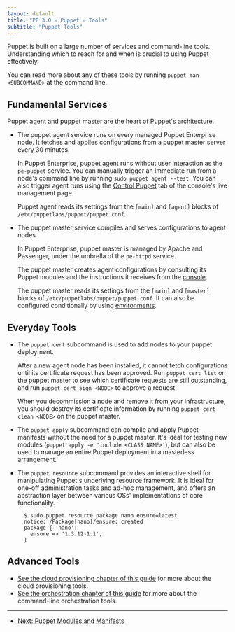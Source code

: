 ```yaml
---
layout: default
title: "PE 3.0 » Puppet » Tools"
subtitle: "Puppet Tools"
---
```


Puppet is built on a large number of services and command-line tools. Understanding which to reach for and when is crucial to using Puppet effectively.

You can read more about any of these tools by running `puppet man <SUBCOMMAND>` at the command line. 

Fundamental Services
-----

Puppet agent and puppet master are the heart of Puppet's architecture.

* The puppet agent service runs on every managed Puppet Enterprise node. It fetches and applies configurations from a puppet master server every 30 minutes. 

    In Puppet Enterprise, puppet agent runs without user interaction as the `pe-puppet` service. You can manually trigger an immediate run from a node's command line by running `sudo puppet agent --test`. You can also trigger agent runs using the [Control Puppet](./console_live_puppet.html) tab of the console's live management page.
    
    Puppet agent reads its settings from the `[main]` and `[agent]` blocks of `/etc/puppetlabs/puppet/puppet.conf`.
* The puppet master service compiles and serves configurations to agent nodes.
    
    In Puppet Enterprise, puppet master is managed by Apache and Passenger, under the umbrella of the `pe-httpd` service. 
    
    The puppet master creates agent configurations by consulting its Puppet modules and the instructions it receives from the [console](./console_accessing.html). 

    The puppet master reads its settings from the `[main]` and `[master]` blocks of `/etc/puppetlabs/puppet/puppet.conf`. It can also be configured conditionally by using [environments](/guides/environment.html).

Everyday Tools
-----

* The `puppet cert` subcommand is used to add nodes to your puppet deployment. 
    
    After a new agent node has been installed, it cannot fetch configurations until its certificate request has been approved. Run `puppet cert list` on the puppet master to see which certificate requests are still outstanding, and run `puppet cert sign <NODE>` to approve a request. 
    
    When you decommission a node and remove it from your infrastructure, you should destroy its certificate information by running `puppet cert clean <NODE>` on the puppet master. 
* The `puppet apply` subcommand can compile and apply Puppet manifests without the need for a puppet master. It's ideal for testing new modules (`puppet apply -e 'include <CLASS NAME>'`), but can also be used to manage an entire Puppet deployment in a masterless arrangement. 
* The `puppet resource` subcommand provides an interactive shell for manipulating Puppet's underlying resource framework. It is ideal for one-off administration tasks and ad-hoc management, and offers an abstraction layer between various OSs' implementations of core functionality. 
    
        $ sudo puppet resource package nano ensure=latest
        notice: /Package[nano]/ensure: created
        package { 'nano':
          ensure => '1.3.12-1.1',
        }

Advanced Tools
-----

* [See the cloud provisioning chapter of this guide](./cloudprovisioner_overview.html) for more about the cloud provisioning tools. 
* [See the orchestration chapter of this guide](./orchestration_overview.html) for more about the command-line orchestration tools. 


* * * 

- [Next: Puppet Modules and Manifests](./puppet_modules_manifests.html)
